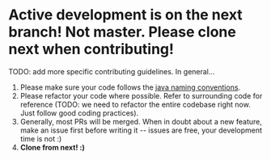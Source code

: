# Active development is on the next branch! Not master. Please clone next when contributing!

TODO: add more specific contributing guidelines. In general...

1. Please make sure your code follows the [java naming conventions](https://www.geeksforgeeks.org/java-naming-conventions/).
2. Please refactor your code where possible. Refer to surrounding code for reference (TODO: we need to refactor the entire codebase right now. Just follow good coding practices).
3. Generally, most PRs will be merged. When in doubt about a new feature, make an issue first before writing it -- issues are free, your development time is not :)
4. **Clone from next! :)**
